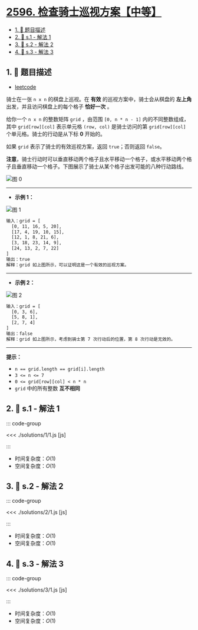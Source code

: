# [2596. 检查骑士巡视方案【中等】](https://github.com/tnotesjs/TNotes.leetcode/tree/main/notes/2596.%20%E6%A3%80%E6%9F%A5%E9%AA%91%E5%A3%AB%E5%B7%A1%E8%A7%86%E6%96%B9%E6%A1%88%E3%80%90%E4%B8%AD%E7%AD%89%E3%80%91)

<!-- region:toc -->

- [1. 📝 题目描述](#1--题目描述)
- [2. 🎯 s.1 - 解法 1](#2--s1---解法-1)
- [3. 🎯 s.2 - 解法 2](#3--s2---解法-2)
- [4. 🎯 s.3 - 解法 3](#4--s3---解法-3)

<!-- endregion:toc -->

## 1. 📝 题目描述

- [leetcode](https://leetcode.cn/problems/check-knight-tour-configuration/)

骑士在一张 `n x n` 的棋盘上巡视。在 **有效** 的巡视方案中，骑士会从棋盘的 **左上角** 出发，并且访问棋盘上的每个格子 **恰好一次** 。

给你一个 `n x n` 的整数矩阵 `grid` ，由范围 `[0, n * n - 1]` 内的不同整数组成，其中 `grid[row][col]` 表示单元格 `(row, col)` 是骑士访问的第 `grid[row][col]` 个单元格。骑士的行动是从下标 **0** 开始的。

如果 `grid` 表示了骑士的有效巡视方案，返回 `true`；否则返回 `false`。

**注意**，骑士行动时可以垂直移动两个格子且水平移动一个格子，或水平移动两个格子且垂直移动一个格子。下图展示了骑士从某个格子出发可能的八种行动路线。

![图 0](https://cdn.jsdelivr.net/gh/tnotesjs/imgs@main/2025-09-27-21-08-14.png)

---

- **示例 1：**

![图 1](https://cdn.jsdelivr.net/gh/tnotesjs/imgs@main/2025-09-27-21-08-24.png)

```txt
输入：grid = [
  [0, 11, 16, 5, 20],
  [17, 4, 19, 10, 15],
  [12, 1, 8, 21, 6],
  [3, 18, 23, 14, 9],
  [24, 13, 2, 7, 22]
]
输出：true
解释：grid 如上图所示，可以证明这是一个有效的巡视方案。
```

---

- **示例 2：**

![图 2](https://cdn.jsdelivr.net/gh/tnotesjs/imgs@main/2025-09-27-21-08-47.png)

```txt
输入：grid = [
  [0, 3, 6],
  [5, 8, 1],
  [2, 7, 4]
]
输出：false
解释：grid 如上图所示，考虑到骑士第 7 次行动后的位置，第 8 次行动是无效的。
```

---

**提示：**

- `n == grid.length == grid[i].length`
- `3 <= n <= 7`
- `0 <= grid[row][col] < n * n`
- `grid` 中的所有整数 **互不相同**

## 2. 🎯 s.1 - 解法 1

::: code-group

<<< ./solutions/1/1.js [js]

:::

- 时间复杂度：$O(1)$
- 空间复杂度：$O(1)$

## 3. 🎯 s.2 - 解法 2

::: code-group

<<< ./solutions/2/1.js [js]

:::

- 时间复杂度：$O(1)$
- 空间复杂度：$O(1)$

## 4. 🎯 s.3 - 解法 3

::: code-group

<<< ./solutions/3/1.js [js]

:::

- 时间复杂度：$O(1)$
- 空间复杂度：$O(1)$
